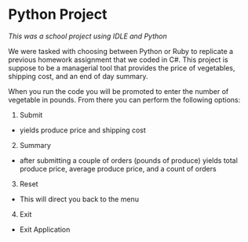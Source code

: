 # Python Project
_This was a school project using IDLE and Python_

We were tasked with choosing between Python or Ruby to replicate a previous homework assignment that we coded in C#. This project is suppose to be a managerial tool that provides the price of vegetables, shipping cost, and an end of day summary.

When you run the code you will be promoted to enter the number of vegetable in pounds. From there you can perform the following options:
1. Submit  
  * yields produce price and shipping cost
2. Summary  
  * after submitting a couple of orders (pounds of produce) yields total produce price, average produce price, and a count of orders
3. Reset  
  * This will direct you back to the menu
4. Exit  
  * Exit Application
